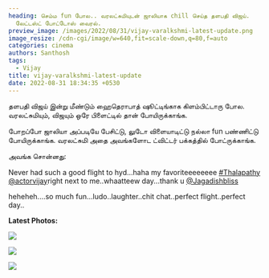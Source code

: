 ```yaml
---
heading: செம்ம fun போல.. வரலட்சுமியுடன் ஜாலியாக chill செய்த தளபதி விஜய்.
  லேட்டஸ்ட் போட்டோஸ் வைரல்.
preview_image: /images/2022/08/31/vijay-varalkshmi-latest-update.png
image_resize: /cdn-cgi/image/w=640,fit=scale-down,q=80,f=auto
categories: cinema
authors: Santhosh
tags:
  - Vijay
title: vijay-varalkshmi-latest-update
date: 2022-08-31 18:34:35 +0530
---
```

தளபதி விஜய் இன்று மீண்டும் ஹைதெராபாத் ஷூட்டிங்காக கிளம்பிட்டாரு போல. வரலட்சுமியும், விஜயும் ஒரே பிளைட்டில் தான் போயிருக்காங்க.

போறப்போ ஜாலியா அப்படியே பேசிட்டு, லுடோ விளையாடிட்டு நல்லா fun பண்ணிட்டு போயிருக்காங்க. வரலட்சுமி அதை அவங்களோட ட்விட்டர் பக்கத்தில் போட்ருக்காங்க.

அவங்க சொன்னது:

Never had such a good flight to hyd...haha my favoriteeeeeeee [\#Thalapathy](https://twitter.com/hashtag/Thalapathy?src=hashtag_click) [@actorvijay](https://twitter.com/actorvijay)right next to me..whaatteew day...thank u [@Jagadishbliss](https://twitter.com/Jagadishbliss)

heheheh....so much fun...ludo..laughter..chit chat..perfect flight..perfect day..

**Latest Photos:**

![](/images/2022/08/31/vijay-varalakshmi-travel-photo-1.jpg)

![](/images/2022/08/31/vijay-varalakshmi-travel-photo-2.jpg)

![](/images/2022/08/31/vijay-varalakshmi-travel-photo-3.jpg)

